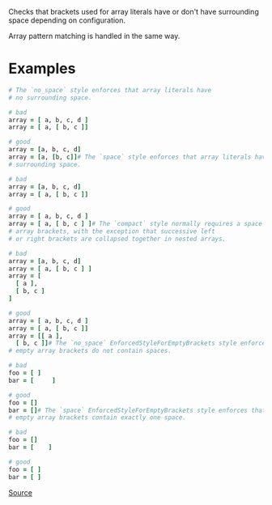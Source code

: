 
Checks that brackets used for array literals have or don't have
surrounding space depending on configuration.

Array pattern matching is handled in the same way.

# Examples

```ruby
# The `no_space` style enforces that array literals have
# no surrounding space.

# bad
array = [ a, b, c, d ]
array = [ a, [ b, c ]]

# good
array = [a, b, c, d]
array = [a, [b, c]]# The `space` style enforces that array literals have
# surrounding space.

# bad
array = [a, b, c, d]
array = [ a, [ b, c ]]

# good
array = [ a, b, c, d ]
array = [ a, [ b, c ] ]# The `compact` style normally requires a space inside
# array brackets, with the exception that successive left
# or right brackets are collapsed together in nested arrays.

# bad
array = [a, b, c, d]
array = [ a, [ b, c ] ]
array = [
  [ a ],
  [ b, c ]
]

# good
array = [ a, b, c, d ]
array = [ a, [ b, c ]]
array = [[ a ],
  [ b, c ]]# The `no_space` EnforcedStyleForEmptyBrackets style enforces that
# empty array brackets do not contain spaces.

# bad
foo = [ ]
bar = [     ]

# good
foo = []
bar = []# The `space` EnforcedStyleForEmptyBrackets style enforces that
# empty array brackets contain exactly one space.

# bad
foo = []
bar = [    ]

# good
foo = [ ]
bar = [ ]
```

[Source](http://www.rubydoc.info/gems/rubocop/RuboCop/Cop/Layout/SpaceInsideArrayLiteralBrackets)